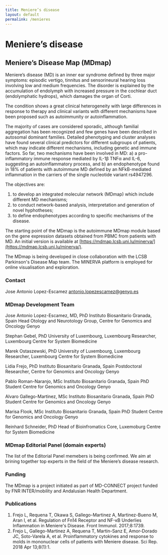 ```yaml
---
title: Meniere’s disease
layout: default
permalink: /menieres
---
```


# Meniere’s disease

## Meniere’s Disease Map (MDmap)

Meniere’s disease (MD) is an inner ear syndrome defined by three major symptoms: episodic vertigo, tinnitus and sensorineural hearing loss involving low and medium frequencies. The disorder is explained by the accumulation of endolymph with increased pressure in the cochlear duct (endolymphatic hydrops), which damages the organ of Corti.  

The condition shows a great clinical heterogeneity with large differences in response to therapy and clinical variants with different mechanisms have been proposed such as autoimmunity or autoinflammation.  

The majority of cases are considered sporadic, although familial aggregation has been recognized and few genes have been described in autosomal dominant families. Detailed phenotyping and cluster analyses have found several clinical predictors for different subgroups of patients, which may indicate different mechanisms, including genetic and immune factors. So far, two mechanisms have been involved in MD: a) a pro-inflammatory immune response mediated by IL-1β TNFα and IL-6, suggesting an autoinflammatory process, and b) an endophenotype found in 18% of patients with autoimmune MD defined by an NFkB-mediated inflammation in the carriers of the single nucleotide variant rs4947296.  

The objectives are:
1) to develop an integrated molecular network (MDmap) which include different MD mechanisms;
1) to conduct network-based analysis, interpretation and generation of novel hyphotheses;
1) to define endophenotypes according to specific mechanisms of the disease.  

The starting point of the MDmap is the autoimmune MDmap module based on the gene expression datasets obtained from PBMC from patients with MD. An initial version is available at [https://mdmap.lcsb.uni.lu/minerva/](https://mdmap.lcsb.uni.lu/minerva/). 

The MDmap is being developed in close collaboration with the LCSB Parkinson's Disease Map team. The MINERVA platform is employed for online visualisation and exploration.  

### Contact 

Jose Antonio Lopez-Escamez [antonio.lopezescamez@genyo.es](mailto:antonio.lopezescamez@genyo.es)

### MDmap Development Team 

Jose Antonio Lopez-Escamez, MD, PhD
Instituto Biosanitario Granada, Spain
Head Otology and Neurotology Group, Centre for Genomics and Oncology Genyo

Stephan Gebel, PhD
University of Luxembourg, Luxembourg
Researcher, Luxembourg Centre for System Biomedicine

Marek Ostaszewski, PhD
University of Luxembourg, Luxembourg
Researcher, Luxembourg Centre for System Biomedicine

Lidia Frejo, PhD
Instituto Biosanitario Granada, Spain
Postdoctoral Researcher, Centre for Genomics and Oncology Genyo

Pablo Roman-Naranjo, MSc
Instituto Biosanitario Granada, Spain
PhD Student Centre for Genomics and Oncology Genyo

Alvaro Gallego-Martinez, MSc
Instituto Biosanitario Granada, Spain
PhD Student Centre for Genomics and Oncology Genyo

Marisa Flook, MSc
Instituto Biosanitario Granada, Spain
PhD Student Centre for Genomics and Oncology Genyo

Reinhard Schneider, PhD
Head of Bioinfromatics Core, Luxemoburg Centre for System Biomedicine

### MDmap Editorial Panel (domain experts) 

The list of the Editorial Panel memebers is being confirmed. We aim at brining together top experts in the field of the Meniere’s disease research.

### Funding

The MDmap is a project initiated as part of MD-CONNECT project funded by FNR INTER/mobility and Andalusian Health Department.

### Publications

1. Frejo L, Requena T, Okawa S, Gallego-Martinez A, Martinez-Bueno M, Aran I, et al. Regulation of Fn14 Receptor and NF-κB Underlies Inflammation in Meniere's Disease. Front Immunol. 2017;8:1739.  
1. Frejo L, Gallego-Martinez A, Requena T, Martin-Sanz E, Amor-Dorado JC, Soto-Varela A, et al. Proinflammatory cytokines and response to molds in mononuclear cells of patients with Meniere disease. Sci Rep. 2018 Apr 13;8(1):1.

